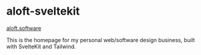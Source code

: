 # aloft-sveltekit

[aloft.software](https://aloft.software)

This is the homepage for my personal web/software design business, built with SvelteKit and Tailwind.
